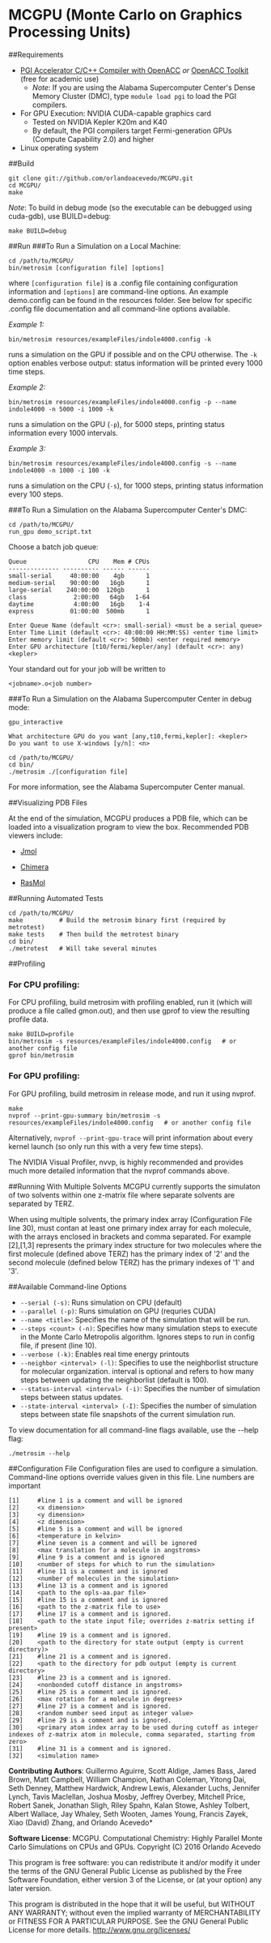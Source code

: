 MCGPU (Monte Carlo on Graphics Processing Units)
===============================================================

##Requirements
 * [PGI Accelerator C/C++ Compiler with OpenACC](https://www.pgroup.com/resources/accel.htm) *or*
   [OpenACC Toolkit](https://developer.nvidia.com/openacc-toolkit) (free for academic use)
    * *Note*: If you are using the Alabama Supercomputer Center's Dense Memory Cluster (DMC), type ```module load pgi``` to load the PGI compilers.
 * For GPU Execution: NVIDIA CUDA-capable graphics card
    * Tested on NVIDIA Kepler K20m and K40
    * By default, the PGI compilers target Fermi-generation GPUs (Compute Capability 2.0) and higher
 * Linux operating system

##Build
```
git clone git://github.com/orlandoacevedo/MCGPU.git
cd MCGPU/
make
```

*Note*: To build in debug mode (so the executable can be debugged using cuda-gdb), use BUILD=debug:
```
make BUILD=debug
```

##Run
###To Run a Simulation on a Local Machine:
```
cd /path/to/MCGPU/
bin/metrosim [configuration file] [options]
```
where `[configuration file]` is a .config file containing configuration
information and `[options]` are command-line options. An example demo.config
can be found in the resources folder. See below for specific .config file
documentation and all command-line options available.

*Example 1:*
```
bin/metrosim resources/exampleFiles/indole4000.config -k
```
runs a simulation on the GPU if possible and on the CPU otherwise.  The ```-k``` option enables
verbose output: status information will be printed every 1000 time steps.

*Example 2:*
```
bin/metrosim resources/exampleFiles/indole4000.config -p --name indole4000 -n 5000 -i 1000 -k
```
runs a simulation on the GPU (```-p```), for 5000 steps, printing status information every 1000 intervals.

*Example 3:*
```
bin/metrosim resources/exampleFiles/indole4000.config -s --name indole4000 -n 1000 -i 100 -k
```
runs a simulation on the CPU (```-s```), for 1000 steps, printing status information every 100 steps.

###To Run a Simulation on the Alabama Supercomputer Center's DMC:
```
cd /path/to/MCGPU/
run_gpu demo_script.txt
```
Choose a batch job queue:
```
Queue                 CPU    Mem # CPUs
-------------- ---------- ------ ------
small-serial     40:00:00    4gb      1 
medium-serial    90:00:00   16gb      1 
large-serial    240:00:00  120gb      1 
class             2:00:00   64gb   1-64 
daytime           4:00:00   16gb    1-4 
express          01:00:00  500mb      1
```

```
Enter Queue Name (default <cr>: small-serial) <must be a serial queue>
Enter Time Limit (default <cr>: 40:00:00 HH:MM:SS) <enter time limit>
Enter memory limit (default <cr>: 500mb) <enter required memory>
Enter GPU architecture [t10/fermi/kepler/any] (default <cr>: any) <kepler>
```

Your standard out for your job will be written to 
```
<jobname>.o<job number>
```

###To Run a Simulation on the Alabama Supercomputer Center in debug mode:
```
gpu_interactive

What architecture GPU do you want [any,t10,fermi,kepler]: <kepler>
Do you want to use X-windows [y/n]: <n>

cd /path/to/MCGPU/
cd bin/
./metrosim ./[configuration file]

```

For more information, see the Alabama Supercomputer Center manual.

##Visualizing PDB Files

At the end of the simulation, MCGPU produces a PDB file, which can be loaded
into a visualization program to view the box.  Recommended PDB viewers
include:

* [Jmol](http://jmol.sourceforge.net/)

* [Chimera](https://www.cgl.ucsf.edu/chimera/)

* [RasMol](http://www.openrasmol.org/)

##Running Automated Tests
```
cd /path/to/MCGPU/
make          # Build the metrosim binary first (required by metrotest)
make tests    # Then build the metrotest binary
cd bin/
./metrotest   # Will take several minutes
```

##Profiling
### For CPU profiling:
For CPU profiling, build metrosim with profiling enabled, run it (which will
produce a file called gmon.out), and then use gprof to view the resulting
profile data.
```
make BUILD=profile
bin/metrosim -s resources/exampleFiles/indole4000.config   # or another config file
gprof bin/metrosim
```

### For GPU profiling:
For GPU profiling, build metrosim in release mode, and run it using nvprof.
```
make
nvprof --print-gpu-summary bin/metrosim -s resources/exampleFiles/indole4000.config   # or another config file
```
Alternatively, ```nvprof --print-gpu-trace``` will print information about every
kernel launch (so only run this with a very few time steps).

The NVIDIA Visual Profiler, nvvp, is highly recommended and provides much more
detailed information that the nvprof commands above.

##Running With Multiple Solvents
MCGPU currently supports the simulaton of two solvents within one z-matrix file where separate solvents are separated by TERZ.

When using multiple solvents, the primary index array (Configuration File line 30), must contan at least one primary index array for each molecule, with the arrays enclosed in brackets and comma separated. For example [2],[1,3] represents the primary index structure for two molecules where the first molecule (defined above TERZ) has the primary index of '2' and the second molecule (defined below TERZ) has the primary indexes of '1' and '3'.

##Available Command-line Options
 * `--serial (-s)`: Runs simulation on CPU (default)
 * `--parallel (-p)`: Runs simulation on GPU (requries CUDA)
 * `--name <title>`: Specifies the name of the simulation that will be run.
 * `--steps <count> (-n)`: Specifies how many simulation steps to execute in the Monte Carlo Metropolis algorithm. Ignores steps to run in config file, if present (line 10).
 * `--verbose (-k)`: Enables real time energy printouts
 * `--neighbor <interval> (-l)`: Specifies to use the neighborlist structure for molecular organization. interval is optional and refers to how many steps between updating the neighborlist (default is 100).
 * `--status-interval <interval> (-i)`: Specifies the number of simulation steps between status updates.
 * `--state-interval <interval> (-I)`: Specifies the number of simulation steps between state file snapshots of the current simulation run.

To view documentation for all command-line flags available, use the --help flag:
```
./metrosim --help
```

##Configuration File
Configuration files are used to configure a simulation. Command-line options override values given in this file.
Line numbers are important

```
[1]     #line 1 is a comment and will be ignored
[2]     <x dimension>
[3]     <y dimension>
[4]     <z dimension>
[5]     #line 5 is a comment and will be ignored
[6]     <temperature in kelvin>
[7]     #line seven is a comment and will be ignored
[8]     <max translation for a molecule in angstroms>
[9]     #line 9 is a comment and is ignored
[10]    <number of steps for which to run the simulation> 
[11]    #line 11 is a comment and is ignored
[12]    <number of molecules in the simulation>
[13]    #line 13 is a comment and is ignored
[14]    <path to the opls-aa.par file>
[15]    #line 15 is a comment and is ignored
[16]    <path to the z-matrix file to use>
[17]    #line 17 is a comment and is ignored.
[18]    <path to the state input file; overrides z-matrix setting if present>
[19]    #line 19 is a comment and is ignored.
[20]    <path to the directory for state output (empty is current directory)>
[21]    #line 21 is a comment and is ignored.
[22]    <path to the directory for pdb output (empty is current directory>
[23]    #line 23 is a comment and is ignored.
[24]    <nonbonded cutoff distance in angstroms>
[25]    #line 25 is a comment and is ignored.
[26]    <max rotation for a molecule in degrees>
[27]    #line 27 is a comment and is ignored.
[28]    <random number seed input as integer value>
[29]    #line 29 is a comment and is ignored.
[30]    <primary atom index array to be used during cutoff as integer indexes of z-matrix atom in molecule, comma separated, starting from zero>
[31]    #line 31 is a comment and is ignored.
[32]    <simulation name>
```

**Contributing Authors**: Guillermo Aguirre, Scott Aldige, James Bass, Jared Brown, Matt Campbell, William Champion, Nathan Coleman, Yitong Dai, Seth Denney, Matthew Hardwick, Andrew Lewis, Alexander Luchs, Jennifer Lynch, Tavis Maclellan, Joshua Mosby, Jeffrey Overbey, Mitchell Price, Robert Sanek, Jonathan Sligh, Riley Spahn, Kalan Stowe, Ashley Tolbert, Albert Wallace, Jay Whaley, Seth Wooten, James Young, Francis Zayek, Xiao (David) Zhang, and Orlando Acevedo*

**Software License**:
MCGPU. Computational Chemistry: Highly Parallel Monte Carlo Simulations on CPUs and GPUs.
Copyright (C) 2016  Orlando Acevedo

This program is free software: you can redistribute it and/or modify
it under the terms of the GNU General Public License as published by
the Free Software Foundation, either version 3 of the License, or
(at your option) any later version.

This program is distributed in the hope that it will be useful,
but WITHOUT ANY WARRANTY; without even the implied warranty of
MERCHANTABILITY or FITNESS FOR A PARTICULAR PURPOSE.  See the
GNU General Public License for more details. <http://www.gnu.org/licenses/>
